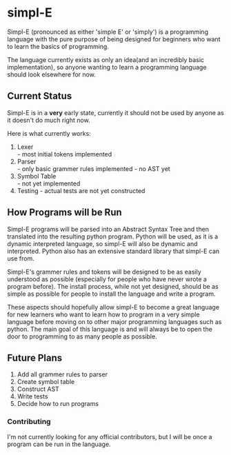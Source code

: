 # simpl-E
Simpl-E (pronounced as either 'simple E' or 'simply') is a programming language with the pure purpose of being designed for beginners who want to learn the basics of programming.

The language currently exists as only an idea(and an incredibly basic implementation), so anyone wanting to learn a programming language should look elsewhere for now.

## Current Status
Simpl-E is in a **very** early state, currently it should not be used by anyone as it doesn't do much right now.

Here is what currently works:
  1. Lexer <br>
    - most initial tokens implemented
  2. Parser <br>
    - only basic grammer rules implemented
    - no AST yet
  3. Symbol Table <br>
    - not yet implemented
  4. Testing
    - actual tests are not yet constructed
    
## How Programs will be Run
Simpl-E programs will be parsed into an Abstract Syntax Tree and then translated into the resulting python program. Python will be used, as it is a dynamic interpreted language, so simpl-E will also be dynamic and interpreted. Python also has an extensive standard library that simpl-E can use from. 

Simpl-E's grammer rules and tokens will be designed to be as easily understood as possible (especially for people who have never wrote a program before). The install process, while not yet designed, should be as simple as possible for people to install the language and write a program.

These aspects should hopefully allow simpl-E to become a great language for new learners who want to learn how to program in a very simple language before moving on to other major programming languages such as python. The main goal of this language is and will always be to open the door to programming to as many people as possible.

## Future Plans

1. Add all grammer rules to parser
1. Create symbol table
1. Construct AST
1. Write tests
1. Decide how to run programs

### Contributing

I'm not currently looking for any official contributors, but I will be once a program can be run in the language. 
